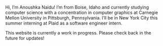 Hi, I’m Anoushka Naidu! I’m from Boise, Idaho and currently studying computer science with a concentration in computer graphics at Carnegie Mellon University in Pittsburgh, Pennsylvania. I’ll be in New York City this summer interning at Plaid as a software engineer intern. 

This website is currently a work in progress. Please check back in the future for updates!
